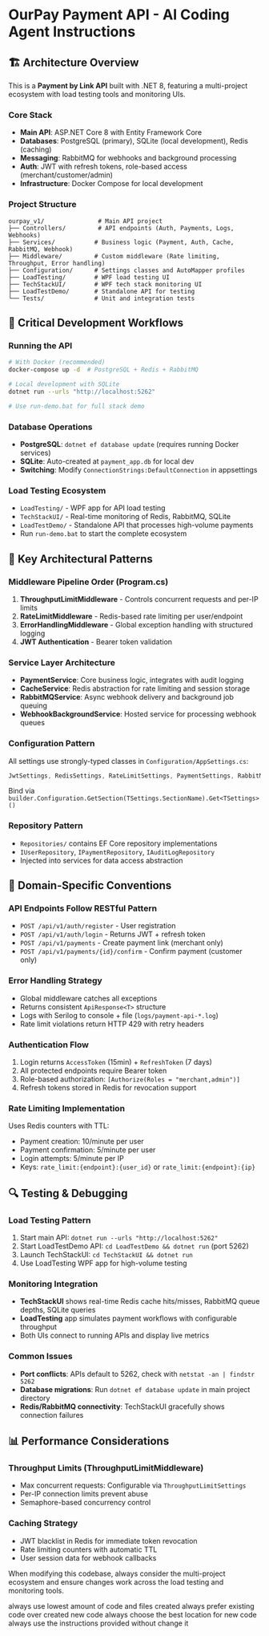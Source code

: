 # OurPay Payment API - AI Coding Agent Instructions

## 🏗️ Architecture Overview

This is a **Payment by Link API** built with .NET 8, featuring a multi-project ecosystem with load testing tools and monitoring UIs.

### Core Stack
- **Main API**: ASP.NET Core 8 with Entity Framework Core
- **Databases**: PostgreSQL (primary), SQLite (local development), Redis (caching)
- **Messaging**: RabbitMQ for webhooks and background processing
- **Auth**: JWT with refresh tokens, role-based access (merchant/customer/admin)
- **Infrastructure**: Docker Compose for local development

### Project Structure
```
ourpay_v1/               # Main API project
├── Controllers/         # API endpoints (Auth, Payments, Logs, Webhooks)
├── Services/           # Business logic (Payment, Auth, Cache, RabbitMQ, Webhook)
├── Middleware/         # Custom middleware (Rate limiting, Throughput, Error handling)
├── Configuration/      # Settings classes and AutoMapper profiles
├── LoadTesting/        # WPF load testing UI
├── TechStackUI/        # WPF tech stack monitoring UI
├── LoadTestDemo/       # Standalone API for testing
└── Tests/              # Unit and integration tests
```

## 🔧 Critical Development Workflows

### Running the API
```bash
# With Docker (recommended)
docker-compose up -d  # PostgreSQL + Redis + RabbitMQ

# Local development with SQLite
dotnet run --urls "http://localhost:5262"

# Use run-demo.bat for full stack demo
```

### Database Operations
- **PostgreSQL**: `dotnet ef database update` (requires running Docker services)
- **SQLite**: Auto-created at `payment_app.db` for local dev
- **Switching**: Modify `ConnectionStrings:DefaultConnection` in appsettings

### Load Testing Ecosystem
- `LoadTesting/` - WPF app for API load testing
- `TechStackUI/` - Real-time monitoring of Redis, RabbitMQ, SQLite
- `LoadTestDemo/` - Standalone API that processes high-volume payments
- Run `run-demo.bat` to start the complete ecosystem

## 🚀 Key Architectural Patterns

### Middleware Pipeline Order (Program.cs)
1. **ThroughputLimitMiddleware** - Controls concurrent requests and per-IP limits
2. **RateLimitMiddleware** - Redis-based rate limiting per user/endpoint
3. **ErrorHandlingMiddleware** - Global exception handling with structured logging
4. **JWT Authentication** - Bearer token validation

### Service Layer Architecture
- **PaymentService**: Core business logic, integrates with audit logging
- **CacheService**: Redis abstraction for rate limiting and session storage
- **RabbitMQService**: Async webhook delivery and background job queuing
- **WebhookBackgroundService**: Hosted service for processing webhook queues

### Configuration Pattern
All settings use strongly-typed classes in `Configuration/AppSettings.cs`:
```csharp
JwtSettings, RedisSettings, RateLimitSettings, PaymentSettings, RabbitMQSettings
```
Bind via `builder.Configuration.GetSection(TSettings.SectionName).Get<TSettings>()`

### Repository Pattern
- `Repositories/` contains EF Core repository implementations
- `IUserRepository`, `IPaymentRepository`, `IAuditLogRepository`
- Injected into services for data access abstraction

## 🎯 Domain-Specific Conventions

### API Endpoints Follow RESTful Pattern
- `POST /api/v1/auth/register` - User registration
- `POST /api/v1/auth/login` - Returns JWT + refresh token
- `POST /api/v1/payments` - Create payment link (merchant only)
- `POST /api/v1/payments/{id}/confirm` - Confirm payment (customer only)

### Error Handling Strategy
- Global middleware catches all exceptions
- Returns consistent `ApiResponse<T>` structure
- Logs with Serilog to console + file (`logs/payment-api-*.log`)
- Rate limit violations return HTTP 429 with retry headers

### Authentication Flow
1. Login returns `AccessToken` (15min) + `RefreshToken` (7 days)
2. All protected endpoints require Bearer token
3. Role-based authorization: `[Authorize(Roles = "merchant,admin")]`
4. Refresh tokens stored in Redis for revocation support

### Rate Limiting Implementation
Uses Redis counters with TTL:
- Payment creation: 10/minute per user
- Payment confirmation: 5/minute per user
- Login attempts: 5/minute per IP
- Keys: `rate_limit:{endpoint}:{user_id}` or `rate_limit:{endpoint}:{ip}`

## 🔍 Testing & Debugging

### Load Testing Pattern
1. Start main API: `dotnet run --urls "http://localhost:5262"`
2. Start LoadTestDemo API: `cd LoadTestDemo && dotnet run` (port 5262)
3. Launch TechStackUI: `cd TechStackUI && dotnet run`
4. Use LoadTesting WPF app for high-volume testing

### Monitoring Integration
- **TechStackUI** shows real-time Redis cache hits/misses, RabbitMQ queue depths, SQLite queries
- **LoadTesting** app simulates payment workflows with configurable throughput
- Both UIs connect to running APIs and display live metrics

### Common Issues
- **Port conflicts**: APIs default to 5262, check with `netstat -an | findstr 5262`
- **Database migrations**: Run `dotnet ef database update` in main project directory
- **Redis/RabbitMQ connectivity**: TechStackUI gracefully shows connection failures

## 📊 Performance Considerations

### Throughput Limits (ThroughputLimitMiddleware)
- Max concurrent requests: Configurable via `ThroughputLimitSettings`
- Per-IP connection limits prevent abuse
- Semaphore-based concurrency control

### Caching Strategy
- JWT blacklist in Redis for immediate token revocation
- Rate limiting counters with automatic TTL
- User session data for webhook callbacks

When modifying this codebase, always consider the multi-project ecosystem and ensure changes work across the load testing and monitoring tools.

always use lowest amount of code and files created
always prefer existing code over created new code
always choose the best location for new code
always use the instructions provided without change it
